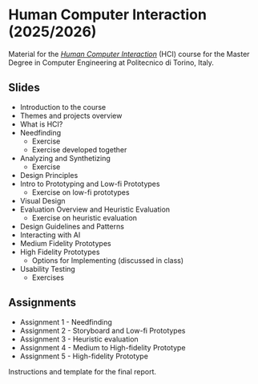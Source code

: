 # Human Computer Interaction (2025/2026)

Material for the _[Human Computer Interaction](https://github.com/polito-hci-2025)_ (HCI) course for the Master Degree in Computer Engineering at Politecnico di Torino, Italy.

## Slides

* Introduction to the course
* Themes and projects overview
* What is HCI?
* Needfinding
  * Exercise
  * Exercise developed together
* Analyzing and Synthetizing
  * Exercise
* Design Principles
* Intro to Prototyping and Low-fi Prototypes
  * Exercise on low-fi prototypes
* Visual Design
* Evaluation Overview and Heuristic Evaluation
  * Exercise on heuristic evaluation
* Design Guidelines and Patterns
* Interacting with AI
* Medium Fidelity Prototypes
* High Fidelity Prototypes
  * Options for Implementing (discussed in class)
* Usability Testing
  * Exercises


## Assignments
* Assignment 1 - Needfinding
* Assignment 2 - Storyboard and Low-fi Prototypes
* Assignment 3 - Heuristic evaluation
* Assignment 4 - Medium to High-fidelity Prototype
* Assignment 5 - High-fidelity Prototype

Instructions and template for the final report.
